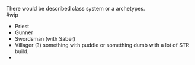 There would be described class system or a archetypes.  
#wip 

* Priest 
* Gunner
* Swordsman (with Saber)
* Villager (?) something with puddle or something dumb with a lot of STR build.
* 